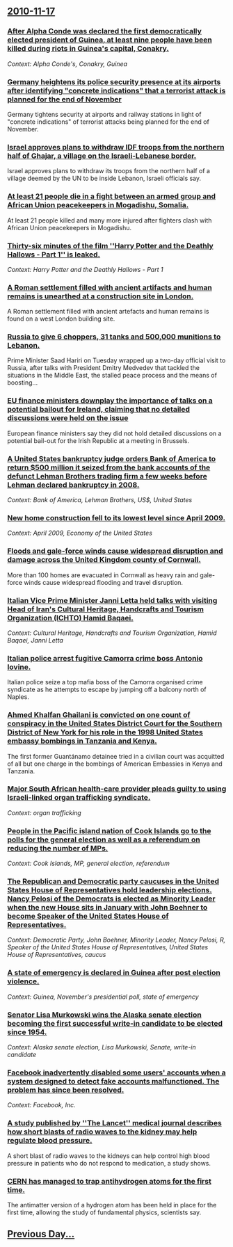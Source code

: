 ## [2010-11-17](/news/2010/11/17/index.md)

### [After Alpha Conde was declared the first democratically elected president of Guinea, at least nine people have been killed during riots in Guinea's capital, Conakry. ](/news/2010/11/17/after-alpha-conda-c-was-declared-the-first-democratically-elected-president-of-guinea-at-least-nine-people-have-been-killed-during-riots-in.md)
_Context: Alpha Conde's, Conakry, Guinea_

### [Germany heightens its police security presence at its airports after identifying "concrete indications" that a terrorist attack is planned for the end of November ](/news/2010/11/17/germany-heightens-its-police-security-presence-at-its-airports-after-identifying-concrete-indications-that-a-terrorist-attack-is-planned-f.md)
Germany tightens security at airports and railway stations in light of &quot;concrete indications&quot; of terrorist attacks being planned for the end of November.

### [Israel approves plans to withdraw IDF troops from the northern half of Ghajar, a village on the Israeli-Lebanese border. ](/news/2010/11/17/israel-approves-plans-to-withdraw-idf-troops-from-the-northern-half-of-ghajar-a-village-on-the-israeli-lebanese-border.md)
Israel approves plans to withdraw its troops from the northern half of a village deemed by the UN to be inside Lebanon, Israeli officials say.

### [At least 21 people die in a fight between an armed group and  African Union peacekeepers in Mogadishu, Somalia. ](/news/2010/11/17/at-least-21-people-die-in-a-fight-between-an-armed-group-and-african-union-peacekeepers-in-mogadishu-somalia.md)
At least 21 people killed and many more injured after fighters clash with African Union peacekeepers in Mogadishu.

### [Thirty-six minutes of the film ''Harry Potter and the Deathly Hallows - Part 1'' is leaked. ](/news/2010/11/17/thirty-six-minutes-of-the-film-harry-potter-and-the-deathly-hallows-a-part-1-is-leaked.md)
_Context: Harry Potter and the Deathly Hallows - Part 1_

### [A Roman settlement filled with ancient artifacts and human remains is unearthed at a construction site in London. ](/news/2010/11/17/a-roman-settlement-filled-with-ancient-artifacts-and-human-remains-is-unearthed-at-a-construction-site-in-london.md)
A Roman settlement filled with ancient artefacts and human remains is found on a west London building site.

### [Russia to give 6 choppers, 31 tanks and 500,000 munitions to Lebanon. ](/news/2010/11/17/russia-to-give-6-choppers-31-tanks-and-500-000-munitions-to-lebanon.md)
Prime Minister Saad Hariri on Tuesday wrapped up a two-day official visit to Russia, after talks with President Dmitry Medvedev that tackled the situations in the Middle East, the stalled peace process and the means of boosting...

### [EU finance ministers downplay the importance of talks on a potential bailout for Ireland, claiming that no detailed discussions were held on the issue ](/news/2010/11/17/eu-finance-ministers-downplay-the-importance-of-talks-on-a-potential-bailout-for-ireland-claiming-that-no-detailed-discussions-were-held-on.md)
European finance ministers say they did not hold detailed discussions on a potential bail-out for the Irish Republic at a meeting in Brussels.

### [A United States bankruptcy judge orders Bank of America to return $500 million it seized from the bank accounts of the defunct Lehman Brothers trading firm a few weeks before Lehman declared bankruptcy in 2008. ](/news/2010/11/17/a-united-states-bankruptcy-judge-orders-bank-of-america-to-return-500-million-it-seized-from-the-bank-accounts-of-the-defunct-lehman-brothe.md)
_Context: Bank of America, Lehman Brothers, US$, United States_

### [New home construction fell to its lowest level since April 2009. ](/news/2010/11/17/new-home-construction-fell-to-its-lowest-level-since-april-2009.md)
_Context: April 2009, Economy of the United States_

### [Floods and gale-force winds cause widespread disruption and damage across the United Kingdom county of Cornwall. ](/news/2010/11/17/floods-and-gale-force-winds-cause-widespread-disruption-and-damage-across-the-united-kingdom-county-of-cornwall.md)
More than 100 homes are evacuated in Cornwall as heavy rain and gale-force winds cause widespread flooding and travel disruption.

### [Italian Vice Prime Minister Janni Letta held talks with visiting Head of Iran's Cultural Heritage, Handcrafts and Tourism Organization (ICHTO) Hamid Baqaei. ](/news/2010/11/17/italian-vice-prime-minister-janni-letta-held-talks-with-visiting-head-of-iran-s-cultural-heritage-handcrafts-and-tourism-organization-icht.md)
_Context: Cultural Heritage, Handcrafts and Tourism Organization, Hamid Baqaei, Janni Letta_

### [Italian police arrest fugitive Camorra crime boss Antonio Iovine. ](/news/2010/11/17/italian-police-arrest-fugitive-camorra-crime-boss-antonio-iovine.md)
Italian police seize a top mafia boss of the Camorra organised crime syndicate as he attempts to escape by jumping off a balcony north of Naples.

### [Ahmed Khalfan Ghailani is convicted on one count of conspiracy in the United States District Court for the Southern District of New York for his role in the 1998 United States embassy bombings in Tanzania and Kenya. ](/news/2010/11/17/ahmed-khalfan-ghailani-is-convicted-on-one-count-of-conspiracy-in-the-united-states-district-court-for-the-southern-district-of-new-york-for.md)
The first former Guantánamo detainee tried in a civilian court was acquitted of all but one charge in the bombings of American Embassies in Kenya and Tanzania.

### [Major South African health-care provider pleads guilty to using Israeli-linked organ trafficking syndicate.](/news/2010/11/17/major-south-african-health-care-provider-pleads-guilty-to-using-israeli-linked-organ-trafficking-syndicate.md)
_Context: organ trafficking_

### [People in the Pacific island nation of Cook Islands go to the polls for the general election as well as a referendum on reducing the number of MPs. ](/news/2010/11/17/people-in-the-pacific-island-nation-of-cook-islands-go-to-the-polls-for-the-general-election-as-well-as-a-referendum-on-reducing-the-number.md)
_Context: Cook Islands, MP, general election, referendum_

### [The Republican and Democratic party caucuses in the United States House of Representatives hold leadership elections. Nancy Pelosi of the Democrats is elected as Minority Leader when the new House sits in January with John Boehner to become Speaker of the United States House of Representatives. ](/news/2010/11/17/the-republican-and-democratic-party-caucuses-in-the-united-states-house-of-representatives-hold-leadership-elections-nancy-pelosi-of-the-de.md)
_Context: Democratic Party, John Boehner, Minority Leader, Nancy Pelosi, R, Speaker of the United States House of Representatives, United States House of Representatives, caucus_

### [A state of emergency is declared in Guinea after post election violence. ](/news/2010/11/17/a-state-of-emergency-is-declared-in-guinea-after-post-election-violence.md)
_Context: Guinea, November's presidential poll, state of emergency_

### [Senator Lisa Murkowski wins the Alaska senate  election becoming the first successful write-in candidate to be elected since 1954. ](/news/2010/11/17/senator-lisa-murkowski-wins-the-alaska-senate-election-becoming-the-first-successful-write-in-candidate-to-be-elected-since-1954.md)
_Context: Alaska senate  election, Lisa Murkowski, Senate, write-in candidate_

### [Facebook inadvertently disabled some users' accounts when a system designed to detect fake accounts malfunctioned. The problem has since been resolved. ](/news/2010/11/17/facebook-inadvertently-disabled-some-users-accounts-when-a-system-designed-to-detect-fake-accounts-malfunctioned-the-problem-has-since-bee.md)
_Context: Facebook, Inc._

### [A study published by ''The Lancet'' medical journal describes how short blasts of radio waves to the kidney may help regulate blood pressure. ](/news/2010/11/17/a-study-published-by-the-lancet-medical-journal-describes-how-short-blasts-of-radio-waves-to-the-kidney-may-help-regulate-blood-pressure.md)
A short blast of radio waves to the kidneys can help control high blood pressure in patients who do not respond to medication, a study shows.

### [CERN has managed to trap antihydrogen atoms for the first time. ](/news/2010/11/17/cern-has-managed-to-trap-antihydrogen-atoms-for-the-first-time.md)
The antimatter version of a hydrogen atom has been held in place for the first time, allowing the study of fundamental physics, scientists say.

## [Previous Day...](/news/2010/11/16/index.md)

